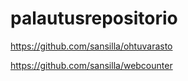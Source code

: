 # palautusrepositorio

https://github.com/sansilla/ohtuvarasto

https://github.com/sansilla/webcounter
